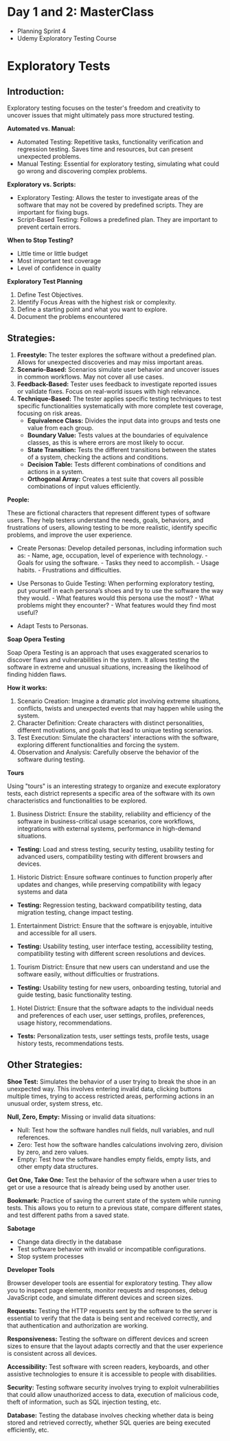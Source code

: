 # Day 1 and 2: MasterClass

- Planning Sprint 4
- Udemy Exploratory Testing Course

# Exploratory Tests

## Introduction:

Exploratory testing focuses on the tester's freedom and creativity to uncover issues that might ultimately pass more structured testing.

**Automated vs. Manual:**

- Automated Testing: Repetitive tasks, functionality verification and regression testing. Saves time and resources, but can present unexpected problems.
- Manual Testing: Essential for exploratory testing, simulating what could go wrong and discovering complex problems.

**Exploratory vs. Scripts:**

- Exploratory Testing: Allows the tester to investigate areas of the software that may not be covered by predefined scripts. They are important for fixing bugs.
- Script-Based Testing: Follows a predefined plan. They are important to prevent certain errors.

**When to Stop Testing?**

- Little time or little budget
- Most important test coverage
- Level of confidence in quality

**Exploratory Test Planning**

1. Define Test Objectives.
2. Identify Focus Areas with the highest risk or complexity.
3. Define a starting point and what you want to explore.
4. Document the problems encountered

## Strategies:

1. **Freestyle:** The tester explores the software without a predefined plan. Allows for unexpected discoveries and may miss important areas.
2. **Scenario-Based:** Scenarios simulate user behavior and uncover issues in common workflows. May not cover all use cases.
3. **Feedback-Based:** Tester uses feedback to investigate reported issues or validate fixes. Focus on real-world issues with high relevance.
4. **Technique-Based:** The tester applies specific testing techniques to test specific functionalities systematically with more complete test coverage, focusing on risk areas.
    - **Equivalence Class:** Divides the input data into groups and tests one value from each group.
    - **Boundary Value:** Tests values at the boundaries of equivalence classes, as this is where errors are most likely to occur.
    - **State Transition:** Tests the different transitions between the states of a system, checking the actions and conditions.
    - **Decision Table:** Tests different combinations of conditions and actions in a system.
    - **Orthogonal Array:** Creates a test suite that covers all possible combinations of input values efficiently.

**People:**

These are fictional characters that represent different types of software users. They help testers understand the needs, goals, behaviors, and frustrations of users, allowing testing to be more realistic, identify specific problems, and improve the user experience.

- Create Personas: Develop detailed personas, including information such as: - Name, age, occupation, level of experience with technology. - Goals for using the software. - Tasks they need to accomplish. - Usage habits. - Frustrations and difficulties.

- Use Personas to Guide Testing: When performing exploratory testing, put yourself in each persona’s shoes and try to use the software the way they would. - What features would this persona use the most? - What problems might they encounter? - What features would they find most useful?

- Adapt Tests to Personas.

**Soap Opera Testing**

Soap Opera Testing is an approach that uses exaggerated scenarios to discover flaws and vulnerabilities in the system. It allows testing the software in extreme and unusual situations, increasing the likelihood of finding hidden flaws.

**How it works:**

1. Scenario Creation: Imagine a dramatic plot involving extreme situations, conflicts, twists and unexpected events that may happen while using the system.
2. Character Definition: Create characters with distinct personalities, different motivations, and goals that lead to unique testing scenarios.
3. Test Execution: Simulate the characters' interactions with the software, exploring different functionalities and forcing the system.
4. Observation and Analysis: Carefully observe the behavior of the software during testing.

**Tours**

Using "tours" is an interesting strategy to organize and execute exploratory tests, each district represents a specific area of the software with its own characteristics and functionalities to be explored.

1. Business District: Ensure the stability, reliability and efficiency of the software in business-critical usage scenarios, core workflows, integrations with external systems, performance in high-demand situations.

- **Testing:** Load and stress testing, security testing, usability testing for advanced users, compatibility testing with different browsers and devices.

1. Historic District: Ensure software continues to function properly after updates and changes, while preserving compatibility with legacy systems and data

- **Testing:** Regression testing, backward compatibility testing, data migration testing, change impact testing.

1. Entertainment District: Ensure that the software is enjoyable, intuitive and accessible for all users.

- **Testing:** Usability testing, user interface testing, accessibility testing, compatibility testing with different screen resolutions and devices.

1. Tourism District: Ensure that new users can understand and use the software easily, without difficulties or frustrations.

- **Testing:** Usability testing for new users, onboarding testing, tutorial and guide testing, basic functionality testing.

1. Hotel District: Ensure that the software adapts to the individual needs and preferences of each user, user settings, profiles, preferences, usage history, recommendations.

- **Tests:** Personalization tests, user settings tests, profile tests, usage history tests, recommendations tests.

## Other Strategies:

**Shoe Test:** Simulates the behavior of a user trying to break the shoe in an unexpected way. This involves entering invalid data, clicking buttons multiple times, trying to access restricted areas, performing actions in an unusual order, system stress, etc.

**Null, Zero, Empty:** Missing or invalid data situations:

- Null: Test how the software handles null fields, null variables, and null references.
- Zero: Test how the software handles calculations involving zero, division by zero, and zero values.
- Empty: Test how the software handles empty fields, empty lists, and other empty data structures.

**Get One, Take One:** Test the behavior of the software when a user tries to get or use a resource that is already being used by another user.

**Bookmark:** Practice of saving the current state of the system while running tests. This allows you to return to a previous state, compare different states, and test different paths from a saved state.

**Sabotage**

- Change data directly in the database
- Test software behavior with invalid or incompatible configurations.
- Stop system processes

**Developer Tools**

Browser developer tools are essential for exploratory testing. They allow you to inspect page elements, monitor requests and responses, debug JavaScript code, and simulate different devices and screen sizes.

**Requests:** Testing the HTTP requests sent by the software to the server is essential to verify that the data is being sent and received correctly, and that authentication and authorization are working.

**Responsiveness:** Testing the software on different devices and screen sizes to ensure that the layout adapts correctly and that the user experience is consistent across all devices.

**Accessibility:** Test software with screen readers, keyboards, and other assistive technologies to ensure it is accessible to people with disabilities.

**Security:** Testing software security involves trying to exploit vulnerabilities that could allow unauthorized access to data, execution of malicious code, theft of information, such as SQL injection testing, etc.

**Database:** Testing the database involves checking whether data is being stored and retrieved correctly, whether SQL queries are being executed efficiently, etc.